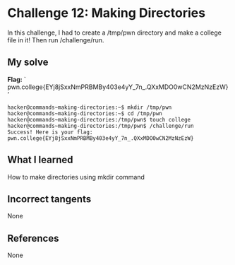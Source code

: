 # Challenge 12: Making Directories
In this challenge, I had to create a /tmp/pwn directory and make a college file in it! Then run /challenge/run.

## My solve
**Flag:** ` pwn.college{EYj8jSxxNmPRBMBy403e4yY_7n_.QXxMDO0wCN2MzNzEzW}’


```
hacker@commands~making-directories:~$ mkdir /tmp/pwn
hacker@commands~making-directories:~$ cd /tmp/pwn
hacker@commands~making-directories:/tmp/pwn$ touch college
hacker@commands~making-directories:/tmp/pwn$ /challenge/run
Success! Here is your flag:
pwn.college{EYj8jSxxNmPRBMBy403e4yY_7n_.QXxMDO0wCN2MzNzEzW}
```

## What I learned
How to make directories using mkdir command

## Incorrect tangents
None

## References
None
